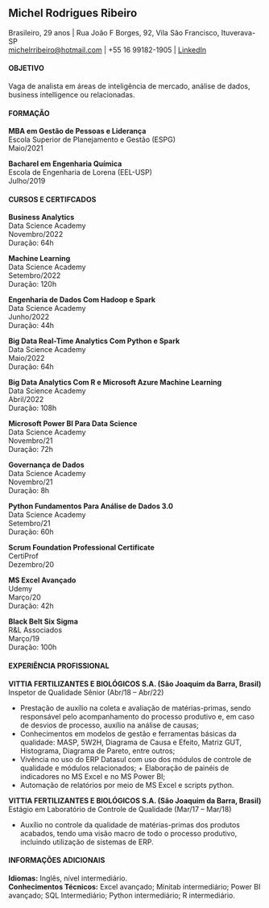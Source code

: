 
## Michel Rodrigues Ribeiro

Brasileiro, 29 anos \| Rua João F Borges, 92, Vila São Francisco,
Ituverava-SP  
<michelrribeiro@hotmail.com> \| +55 16 99182-1905 \|
[LinkedIn](https://www.linkedin.com/in/MichelRodriguesRibeiro/)

#### **OBJETIVO**

Vaga de analista em áreas de inteligência de mercado, análise de dados,
business intelligence ou relacionadas.

#### **FORMAÇÃO**

**MBA em Gestão de Pessoas e Liderança**  
Escola Superior de Planejamento e Gestão (ESPG)  
Maio/2021

**Bacharel em Engenharia Química**  
Escola de Engenharia de Lorena (EEL-USP)  
Julho/2019

#### **CURSOS E CERTIFCADOS**

**Business Analytics**  
Data Science Academy  
Novembro/2022  
Duração: 64h

**Machine Learning**  
Data Science Academy  
Setembro/2022  
Duração: 120h  

**Engenharia de Dados Com Hadoop e Spark**  
Data Science Academy  
Junho/2022  
Duração: 44h  

**Big Data Real-Time Analytics Com Python e Spark**  
Data Science Academy  
Maio/2022  
Duração: 64h  

**Big Data Analytics Com R e Microsoft Azure Machine Learning**  
Data Science Academy  
Abril/2022  
Duração: 108h

**Microsoft Power BI Para Data Science**  
Data Science Academy  
Novembro/21  
Duração: 72h  

**Governança de Dados**  
Data Science Academy  
Novembro/21  
Duração: 8h

**Python Fundamentos Para Análise de Dados 3.0**  
Data Science Academy  
Setembro/21  
Duração: 60h  

**Scrum Foundation Professional Certificate**  
CertiProf  
Dezembro/20  

**MS Excel Avançado**  
Udemy  
Março/20  
Duração: 42h  

**Black Belt Six Sigma**  
R&L Associados  
Março/19  
Duração: 100h  

#### **EXPERIÊNCIA PROFISSIONAL**

**VITTIA FERTILIZANTES E BIOLÓGICOS S.A. (São Joaquim da Barra,
Brasil)**  
Inspetor de Qualidade Sênior (Abr/18 – Abr/22)  
+ Prestação de auxílio na coleta e avaliação de matérias-primas, sendo
responsável pelo acompanhamento do processo produtivo e, em caso de
desvios de processo, auxílio na análise de causas;  
+ Conhecimentos em modelos de gestão e ferramentas básicas da qualidade:
MASP, 5W2H, Diagrama de Causa e Efeito, Matriz GUT, Histograma, Diagrama
de Pareto, entre outros;  
+ Vivência no uso do ERP Datasul com uso dos módulos de controle de
qualidade e módulos relacionados; + Elaboração de painéis de indicadores
no MS Excel e no MS Power BI;  
+ Automação de relatórios por meio de MS Excel e scripts python.  

**VITTIA FERTILIZANTES E BIOLÓGICOS S.A. (São Joaquim da Barra,
Brasil)**  
Estágio em Laboratório de Controle de Qualidade (Mar/17 – Mar/18)  
+ Auxílio no controle da qualidade de matérias-primas dos produtos
acabados, tendo uma visão macro de todo o processo produtivo, incluindo
utilização de sistemas de ERP.

#### **INFORMAÇÕES ADICIONAIS**

**Idiomas:** Inglês, nível intermediário.  
**Conhecimentos Técnicos:** Excel avançado; Minitab intermediário; Power
BI avançado; SQL Intermediário; Python intermediário; R intermediário.
